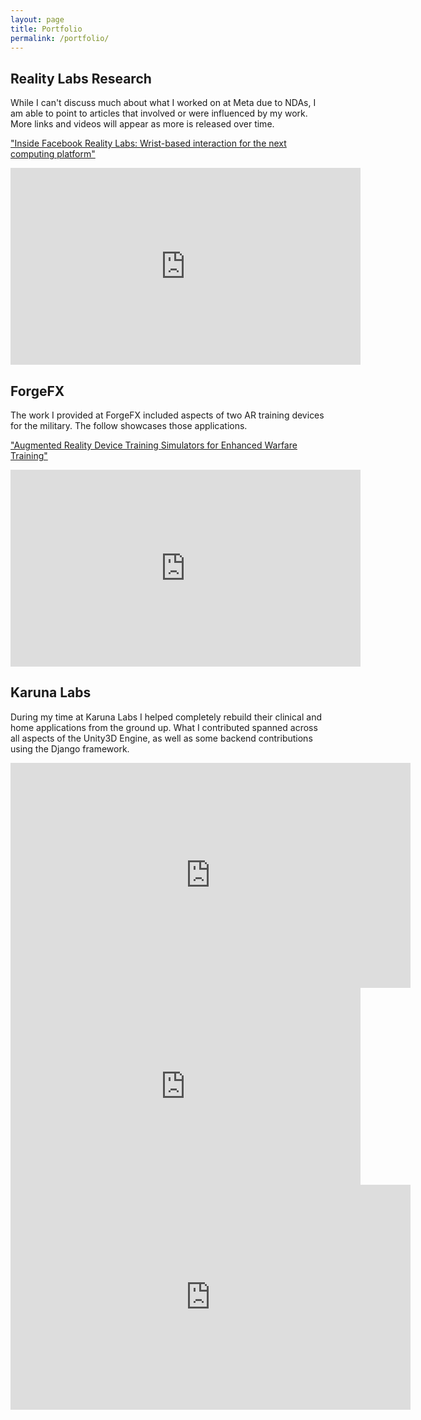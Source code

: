 ```yaml
---
layout: page
title: Portfolio
permalink: /portfolio/
---
```


## Reality Labs Research

While I can't discuss much about what I worked on at Meta due to NDAs, I am able to point to articles that involved or were influenced by my work. More links and videos will appear as more is released over time.

["Inside Facebook Reality Labs: Wrist-based interaction for the next computing platform"](https://tech.facebook.com/reality-labs/2021/3/inside-facebook-reality-labs-wrist-based-interaction-for-the-next-computing-platform/)

<iframe src="https://www.facebook.com/plugins/video.php?href=https%3A%2F%2Fwww.facebook.com%2FTechatMeta%2Fvideos%2F1146186389155473%2F%3Fref%3Dembed_video&show_text=0&width=560" width="560" height="315" style="border:none;overflow:hidden;display:block" scrolling="no" frameborder="0" allowfullscreen="true" allow="autoplay; clipboard-write; encrypted-media; picture-in-picture; web-share" allowFullScreen="true"></iframe>

## ForgeFX

The work I provided at ForgeFX included aspects of two AR training devices for the military. The follow showcases those applications.

["Augmented Reality Device Training Simulators for Enhanced Warfare Training"](https://forgefx.com/simulation-projects/augmented-reality-device-training-simulators/)

<iframe width="560" height="315" src="https://www.youtube.com/embed/2DuiW7JGlzg?si=kTGKWEkQbMedhBzh" style="border:none;overflow:hidden;display:block" title="YouTube video player" frameborder="0" allow="accelerometer; autoplay; clipboard-write; encrypted-media; gyroscope; picture-in-picture; web-share" referrerpolicy="strict-origin-when-cross-origin" allowfullscreen></iframe>

## Karuna Labs

During my time at Karuna Labs I helped completely rebuild their clinical and home applications from the ground up. What I contributed spanned across all aspects of the Unity3D Engine, as well as some backend contributions using the Django framework.

<iframe src="https://player.vimeo.com/video/316010261?h=43e424808e" style="border:none;overflow:hidden;display:block" width="640" height="360" frameborder="0" allow="autoplay; fullscreen; picture-in-picture" allowfullscreen></iframe>  
  
<iframe width="560" height="315" src="https://www.youtube.com/embed/8Pcp8aIPzag?si=85AzTmOI1IZFo0N1" style="border:none;overflow:hidden;display:block" title="YouTube video player" frameborder="0" allow="accelerometer; autoplay; clipboard-write; encrypted-media; gyroscope; picture-in-picture; web-share" referrerpolicy="strict-origin-when-cross-origin" allowfullscreen></iframe>  
  
<iframe title="vimeo-player" src="https://player.vimeo.com/video/344920663?h=d9abcccf82" width="640" height="360" style="border:none;overflow:hidden;display:block" frameborder="0" allowfullscreen></iframe>
